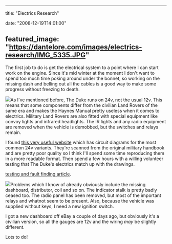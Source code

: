 
---
title: "Electrics Research"

date: "2008-12-19T14:01:00"

featured_image: "https://dantelore.com/images/electrics-research/IMG_5335.JPG"
---


The first job to do is get the electrical system to a point where I can start work on the engine.  Since it's mid winter at the moment I don't want to spend too much time poking around under the bonnet, so working on the missing dash and belling out all the cables is a good way to make some progress without freezing to death.

<a href="http://4.bp.blogspot.com/_62oTnOHwOSo/SUu8m6sH7ZI/AAAAAAAAADk/IUx32jSQSuU/s1600-h/IMG_5335.JPG"><img src="https://dantelore.com/images/electrics-research/IMG_5335.JPG"/></a>As I've mentioned before, The Duke runs on 24v, not the usual 12v.  This means that some components differ from the civilian Land Rovers of the same era and makes the Haynes Manual pretty useless when it comes to electrics.  Military Land Rovers are also fitted with special equipment like convoy lights and infrared headlights.  The IR lights and any radio equipment are removed when the vehicle is demobbed, but the switches and relays remain.

I found <a href="http://www.winwaed.com/landy/mil/military.shtml">this very useful website</a> which has circuit diagrams for the most common 24v variants.  They're scanned from the original military handbook and are pretty poor quality so I think I'll spend some time reproducing them in a more readable format.  Then spend a few hours with a willing volunteer testing that The Duke's electrics match up with the drawings.

<a href="http://www.ferret-afv.org/manuals/allchargedup3.pdf">testing and fault finding article</a>.

<a href="http://1.bp.blogspot.com/_62oTnOHwOSo/SUvMog7VDXI/AAAAAAAAAD0/lw1GDGmDM_I/s1600-h/IMG_4283.JPG"><img src="https://dantelore.com/images/electrics-research/IMG_4283.JPG"/></a>Problems which I know of already obviously include the missing dashboard, distributor, coil and so on.  The indicator stalk is pretty badly ceased too.  The radio panel has been removed, but most of the important relays and whatnot seem to be present.  Also, because the vehicle was supplied without keys, I need a new ignition switch.

I got a new dashboard off eBay a couple of days ago, but obviously it's a civilian version, so all the gauges are 12v and the wiring <span style="font-style: italic;">may</span> be slightly different.

Lots to do!